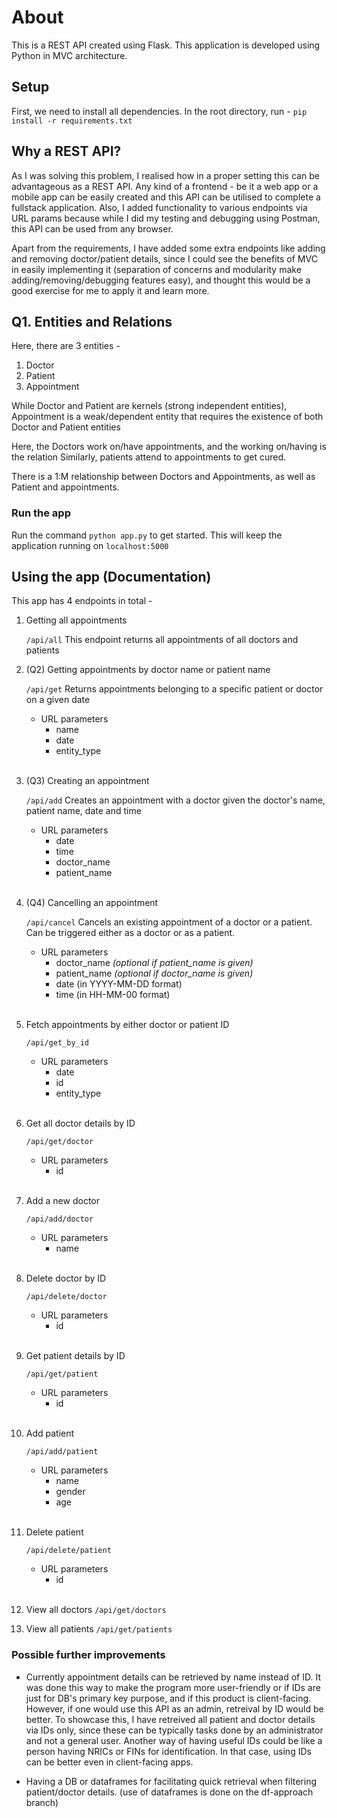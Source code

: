 # About

This is a REST API created using Flask. This application is developed using Python in MVC architecture.

## Setup

First, we need to install all dependencies.
In the root directory, run -
`pip install -r requirements.txt`

## Why a REST API?

As I was solving this problem, I realised how in a proper setting this can be advantageous as a REST API. Any kind of a frontend - be it a web app or a mobile app can be easily created and this API can be utilised to complete a fullstack application. Also, I added functionality to various endpoints via URL params because while I did my testing and debugging using Postman, this API can be used from any browser.

Apart from the requirements, I have added some extra endpoints like adding and removing doctor/patient details, since I could see the benefits of MVC in easily implementing it (separation of concerns and modularity make adding/removing/debugging features easy), and thought this would be a good exercise for me to apply it and learn more.

## Q1. Entities and Relations

Here, there are 3 entities -

1. Doctor
2. Patient
3. Appointment

While Doctor and Patient are kernels (strong independent entities), Appointment is a weak/dependent entity that requires the existence of both Doctor and Patient entities

Here, the Doctors work on/have appointments, and the working on/having is the relation
Similarly, patients attend to appointments to get cured.

There is a 1:M relationship between Doctors and Appointments, as well as Patient and appointments.

### Run the app

Run the command `python app.py` to get started. This will keep the application running on `localhost:5000`

## Using the app (Documentation)

This app has 4 endpoints in total -

1. Getting all appointments

    `/api/all`
    This endpoint returns all appointments of all doctors and patients
    <br>

2. (Q2) Getting appointments by doctor name or patient name

    `/api/get`
    Returns appointments belonging to a specific patient or doctor on a given date

    - URL parameters
        - name
        - date
        - entity_type
    <br>

3. (Q3) Creating an appointment

    `/api/add`
    Creates an appointment with a doctor given the doctor's name, patient name, date and time

    - URL parameters
        - date
        - time
        - doctor_name
        - patient_name
    <br>

4. (Q4) Cancelling an appointment

    `/api/cancel`
    Cancels an existing appointment of a doctor or a patient. Can be triggered either as a doctor or as a patient. 
    - URL parameters
        - doctor_name _(optional if patient_name is given)_
        - patient_name _(optional if doctor_name is given)_
        - date (in YYYY-MM-DD format)
        - time (in HH-MM-00 format)
    <br>
5. Fetch appointments by either doctor or patient ID

    `/api/get_by_id`
    - URL parameters
        - date
        - id
        - entity_type
    <br>
6. Get all doctor details by ID

    `/api/get/doctor`
    - URL parameters
        - id
    <br>
7. Add a new doctor 

    `/api/add/doctor`
    - URL parameters
        - name
    <br>
8. Delete doctor by ID

    `/api/delete/doctor`
    - URL parameters
        - id
    <br>
9. Get patient details by ID

    `/api/get/patient`
    - URL parameters
        - id
    <br>
10. Add patient

    `/api/add/patient`
    - URL parameters
        - name
        - gender
        - age
    <br>
11. Delete patient

    `/api/delete/patient`
    - URL parameters
        - id
    <br>
12. View all doctors
    `/api/get/doctors`
    <br>
13. View all patients
    `/api/get/patients`


### Possible further improvements

- Currently appointment details can be retrieved by name instead of ID. It was done this way to make the program more user-friendly or if IDs are just for DB's primary key purpose, and if this product is client-facing. However, if one would use this API as an admin, retreival by ID would be better. To showcase this, I have retreived all patient and doctor details via IDs only, since these can be typically tasks done by an administrator and not a general user.
Another way of having useful IDs could be like a person having NRICs or FINs for identification. In that case, using IDs can be better even in client-facing apps.

- Having a DB or dataframes for facilitating quick retrieval when filtering patient/doctor details. (use of dataframes is done on the df-approach branch)
